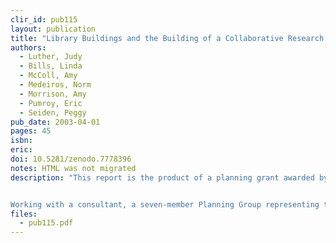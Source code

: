 ```yaml
---
clir_id: pub115
layout: publication
title: "Library Buildings and the Building of a Collaborative Research Collection at the Tri-College Library Consortium"
authors: 
  - Luther, Judy 
  - Bills, Linda 
  - McColl, Amy 
  - Medeiros, Norm 
  - Morrison, Amy 
  - Pumroy, Eric 
  - Seiden, Peggy
pub_date: 2003-04-01
pages: 45
isbn:
eric:
doi: 10.5281/zenodo.7778396
notes: HTML was not migrated
description: "This report is the product of a planning grant awarded by The Andrew W. Mellon Foundation in 2001 to the Tri-College Library Consortium, which comprises the libraries of Bryn Mawr, Haverford and Swarthmore Colleges. The grant proposal, entitled “Library Buildings and the Building of a Collaborative Research Collection at the Tri-Colleges,” set out a research agenda designed to address two central questions. The first question was a challenge: How could the three libraries come to terms with space problems caused by ever-growing collections and increasing demands to accommodate media, teaching, and student study areas in an environment in which library building expansion was a remote possibility? The second question was an opportunity: Could the libraries take advantage of their history of cooperation and the powerful tool of a unified online catalog to create a single research-quality collection out of the combined holdings of three strong liberal arts colleges?


Working with a consultant, a seven-member Planning Group representing the three colleges and the consortium gathered data on the collections, convened focus groups of faculty and students, and engaged three publishing industry experts to assess the state of electronic publishing. After analyzing the data, the Planning Group studied alternatives for maximizing collection space and made recommendations for new models and strategies to be pursued by the Tri-Colleges consortium."
files:
  - pub115.pdf
---
```

